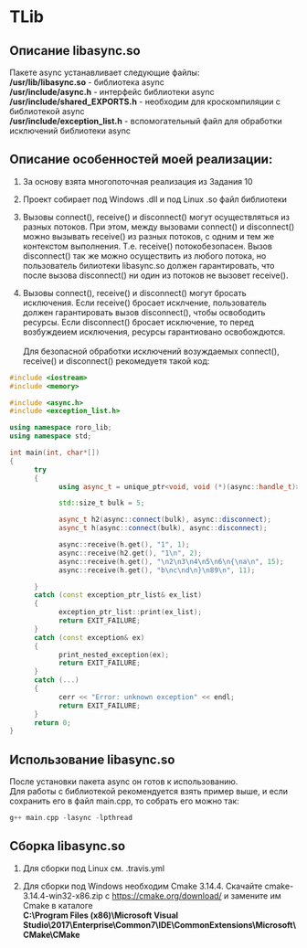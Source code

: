 # TLib

## Описание libasync.so
Пакете async устанавливает следующие файлы:<br>
<b>/usr/lib/libasync.so</b>  -  библиотека async<br>
<b>/usr/include/async.h</b>  -  интерфейс библиотеки async<br>
<b>/usr/include/shared_EXPORTS.h</b> - необходим для кроскомпиляции с библиотекой async<br>
<b>/usr/include/exception_list.h</b> - вспомогательный файл для обработки исключений библиотеки async

## Описание особенностей моей реализации:

1)  За основу взята многопоточная реализация из Задания 10

2)  Проект собирает под Windows .dll и под Linux .so  файл библиотеки

2)  Вызовы  connect(), receive() и disconnect() могут осуществляться из разных потоков.
    При этом, между вызовами connect() и disconnect() можно вызывать receive() из разных потоков, с одним и тем же контекстом выполнения.
    Т.е. receive() потокобезопасен.
    Вызов disconnect() так же можно осуществить из любого потока, но пользователь билиотеки libasync.so должен гарантировать, что после вызова disconnect()
    ни один из потоков не вызовет receive().

3)  Вызовы  connect(), receive() и disconnect() могут бросать исключения.
    Если receive() бросает исклчение, пользователь должен гарантировать вызов disconnect(), чтобы освободить ресурсы.
    Если disconnect() бросает исключение, то перед возбуждеием исключения, ресурсы гарантиовано освобождются.<br><br>
    Для безопасной обработки исключений возуждаемых connect(), receive() и disconnect() рекомедуетя такой код:
~~~cpp
#include <iostream>
#include <memory>

#include <async.h>
#include <exception_list.h>

using namespace roro_lib;
using namespace std;

int main(int, char*[])
{
      try
      {
            using async_t = unique_ptr<void, void (*)(async::handle_t)>;

            std::size_t bulk = 5;

            async_t h2(async::connect(bulk), async::disconnect);
            async_t h(async::connect(bulk), async::disconnect);

            async::receive(h.get(), "1", 1);
            async::receive(h2.get(), "1\n", 2);
            async::receive(h.get(), "\n2\n3\n4\n5\n6\n{\na\n", 15);
            async::receive(h.get(), "b\nc\nd\n}\n89\n", 11);

      }
      catch (const exception_ptr_list& ex_list)
      {
            exception_ptr_list::print(ex_list);
            return EXIT_FAILURE;
      }
      catch (const exception& ex)
      {
            print_nested_exception(ex);
            return EXIT_FAILURE;
      }
      catch (...)
      {
            cerr << "Error: unknown exception" << endl;
            return EXIT_FAILURE;
      }
      return 0;
}
~~~

## Использование libasync.so

После установки пакета async он готов к использованию.<br>
Для работы с библиотекой рекомендуется взять пример выше, и если сохранить его в файл main.cpp, то собрать его можно так:
~~~cpp
g++ main.cpp -lasync -lpthread
~~~

## Сборка libasync.so

1) Для сборки под Linux см. .travis.yml

2) Для сборки под Windows необходим  Cmake 3.14.4. Скачайте cmake-3.14.4-win32-x86.zip с https://cmake.org/download/ и замените им Cmake в каталоге<br>
   <b>C:\\Program Files (x86)\\Microsoft Visual Studio\\2017\\Enterprise\\Common7\\IDE\\CommonExtensions\\Microsoft\\CMake\\CMake</b>

